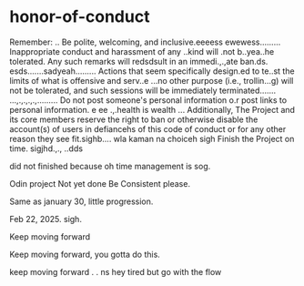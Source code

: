# honor-of-conduct
Remember:
..
Be polite, welcoming, and inclusive.eeeess
ewewess.........
Inappropriate conduct and harassment of any ..kind will .not b..yea..he tolerated. Any such remarks will redsdsult in an immedi.,.,ate ban.ds.
esds.......sadyeah.........
Actions that seem specifically design.ed to te..st the limits of what is offensive and serv..e ...no other purpose (i.e., trollin...g) will not be tolerated, and such sessions will be immediately terminated.......
...,.,.,.,.,.........
Do not post someone's personal information o.r post links to personal information. e ee .,.health is wealth
...
Additionally, The Project and its core members reserve the right to ban or otherwise disable the account(s) of users in defiancehs of this code of conduct or for any other reason they see fit.sighb....
 wla kaman na choiceh
sigh
Finish the Project on time.  sigjhd.,.,
..dds

did not finished because oh time management is sog.



Odin project
Not yet done
Be Consistent please.

Same as january 30, little progression.

Feb 22, 2025. sigh.


Keep moving forward

Keep moving forward, you gotta do this.

keep moving forward . . ns
hey
tired but go with the flow 
